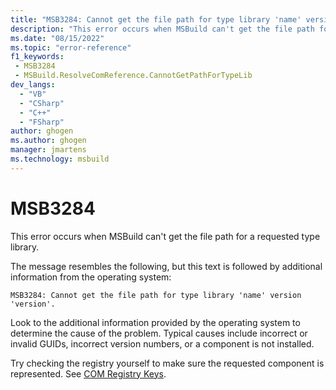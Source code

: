 ```yaml
---
title: "MSB3284: Cannot get the file path for type library 'name' version 'version'."
description: "This error occurs when MSBuild can't get the file path for a requested type library."
ms.date: "08/15/2022"
ms.topic: "error-reference"
f1_keywords:
 - MSB3284
 - MSBuild.ResolveComReference.CannotGetPathForTypeLib
dev_langs:
  - "VB"
  - "CSharp"
  - "C++"
  - "FSharp"
author: ghogen
ms.author: ghogen
manager: jmartens
ms.technology: msbuild
---
```

# MSB3284

This error occurs when MSBuild can't get the file path for a requested type library.

The message resembles the following, but this text is followed by additional information from the operating system:

```output
MSB3284: Cannot get the file path for type library 'name' version 'version'.
```

Look to the additional information provided by the operating system to determine the cause of the problem. Typical causes include incorrect or invalid GUIDs, incorrect version numbers, or a component is not installed.

Try checking the registry yourself to make sure the requested component is represented. See [COM Registry Keys](/windows/win32/com/com-registry-keys).
